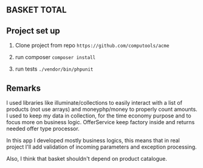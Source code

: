 ## BASKET TOTAL

## Project set up

1) Clone project from repo
   ``https://github.com/computools/acme``


2) run composer ``composer install``


3) run tests ``./vendor/bin/phpunit``





## Remarks
I used libraries like illuminate/collections to easily interact with a list of products (not use arrays) and moneyphp/money to properly count amounts.
I used to keep my data in collection, for the time economy purpose and to focus more on business logic.
OfferService keep factory inside and returns needed offer type processor.

In this app I developed mostly business logics, this means that in real project I'll add validation of incoming parameters and exception processing.

Also, I think that basket shouldn't depend on product catalogue.     